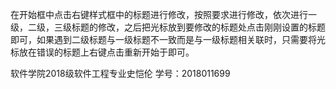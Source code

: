 ﻿在开始框中点击右键样式框中的标题进行修改，按照要求进行修改，依次进行一级，二级，三级标题的修改，之后把光标放到要修改的标题处点击刚刚设置的标题即可，如果遇到二级标题与一级标题不一致而是与一级标题相关联时，只需要将光标放在错误的标题上右键点击重新开始于即可。

软件学院2018级软件工程专业史恺伦   学号：2018011699